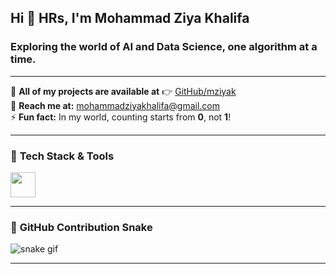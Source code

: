 <h2 align="left">Hi 👋 HRs, I'm Mohammad Ziya Khalifa</h2>
<h3 align="left">Exploring the world of AI and Data Science, one algorithm at a time.</h3>

---

🔗 **All of my projects are available at** 👉 [GitHub/mziyak](https://github.com/mziyak)  
📧 **Reach me at:** mohammadziyakhalifa@gmail.com  
⚡ **Fun fact:** In my world, counting starts from **0**, not **1**!  

---

### 🚀 **Tech Stack & Tools**  

<div align="left">
  <img src="https://skillicons.dev/icons?i=py,pandas,numpy,pytorch,mysql,postgres,anaconda,tensorflow,flask,html,css,js,jupyter,kaggle,vscode" height="40"/>
</div>  

---

### 🐍 **GitHub Contribution Snake**  
![snake gif](https://github.com/mziyak/mziyak/blob/output/github-contribution-grid-snake.svg)

---
